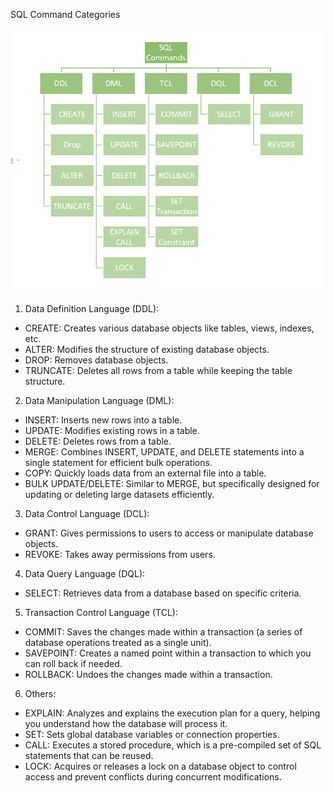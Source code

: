 SQL Command Categories

![Alt Text](./sql.png)

1. Data Definition Language (DDL):
* CREATE: Creates various database objects like tables, views, indexes, etc.
* ALTER: Modifies the structure of existing database objects.
* DROP: Removes database objects.
* TRUNCATE: Deletes all rows from a table while keeping the table structure.

2. Data Manipulation Language (DML):
* INSERT: Inserts new rows into a table.
* UPDATE: Modifies existing rows in a table.
* DELETE: Deletes rows from a table.
* MERGE: Combines INSERT, UPDATE, and DELETE statements into a single statement for efficient bulk operations.
* COPY: Quickly loads data from an external file into a table.
* BULK UPDATE/DELETE: Similar to MERGE, but specifically designed for updating or deleting large datasets efficiently.

3. Data Control Language (DCL):
* GRANT: Gives permissions to users to access or manipulate database objects.
* REVOKE: Takes away permissions from users.

4. Data Query Language (DQL):
* SELECT: Retrieves data from a database based on specific criteria.

5. Transaction Control Language (TCL):
* COMMIT: Saves the changes made within a transaction (a series of database operations treated as a single unit).
* SAVEPOINT: Creates a named point within a transaction to which you can roll back if needed.
* ROLLBACK: Undoes the changes made within a transaction.

6. Others:
* EXPLAIN: Analyzes and explains the execution plan for a query, helping you understand how the database will process it.
* SET: Sets global database variables or connection properties.
* CALL: Executes a stored procedure, which is a pre-compiled set of SQL statements that can be reused.
* LOCK: Acquires or releases a lock on a database object to control access and prevent conflicts during concurrent modifications.
